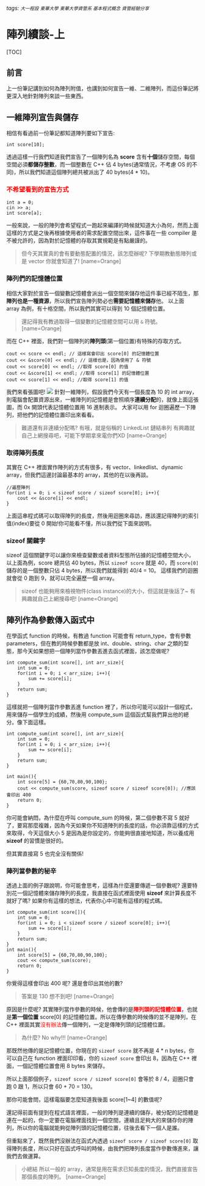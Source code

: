 ###### tags: `大一程設` `東華大學` `東華大學資管系` `基本程式概念` `資管經驗分享`

陣列續談-上
===

[TOC]

## 前言
上一份筆記講到如何為陣列附值，也講到如何宣告一維、二維陣列，而這份筆記將更深入地針對陣列來談一些東西。

## 一維陣列宣告與儲存
相信有看過前一份筆記都知道陣列要如下宣告:
```cpp=
int score[10];
```
透過這樣一行我們知道我們宣告了一個陣列名為 **score** 含有**十個**儲存空間，每個空間必須**都儲存整數**，而一個整數在 C++ 佔 4 bytes(通常情況，不考慮 OS 的不同)，所以我們知道這個陣列總共被派出了 40 bytes(4 * 10)。

### <span style="color:red">不希望看到的宣告方式</span>
```cpp=
int a = 0;
cin >> a;
int score[a];
```
一般來說，一般的陣列會希望程式一跑起來編譯的時候就知道大小為何，然而上面這樣的方式是之後再根據使用者的需求配置空間出來，這件事在一些 compiler 是不被允許的，因為對於記憶體的存取其實規範是有點嚴謹的。

> 但今天其實真的會有要動態配置的情況，該怎麼辦呢?
> 下學期教動態陣列或是 vector 你就會知道了!
> [name=Orange]
### 陣列們的記憶體位置
相信大家對於宣告一個變數記憶體會派出一個空間來儲存他這件事已經不陌生，那**陣列也是一種資源**，所以我們宣告陣列勢必也**需要記憶體來儲存**他。
以上面 array 為例，有十格空間，所以我們其實可以得到 10 個記憶體位置。
> 還記得我有教過取得一個變數的記憶體空間可以用 `&` 符號。
> [name=Orange]

而在 C++ 裡面，我們對一個陣列的**陣列頭**(第一個位置)有特殊的存取方式。
```cpp=
cout << score << endl; // 這樣寫會印出 score[0] 的記憶體位置
cout << &score[0] << endl; // 這樣也是，因為使用了 & 符號
cout << score[0] << endl; //取得 score[0] 的值
cout << &score[1] << endl; //取得 score[1] 的記憶體位置
cout << score[1] << endl; //取得 score[1] 的值
```
我們來看張圖吧!
![](https://i.imgur.com/ena9KZq.png)
針對一維陣列，假設我們今天有一個長度為 10 的 int array，則電腦會配置資源出來，一維陣列的記憶體是會照順序**連續分配**的，就像上面這張圖，而 0x 開頭代表記憶體位置用 16 進制表示。
大家可以用 for 迴圈遍歷一下陣列，把他們的記憶體位置印出來看看。

> 難道還有非連續分配嗎?
> 有哦，就是俗稱的 LinkedList 鏈結串列
> 有興趣就自己上網搜尋吧，可能下學期拿來電你們XD
> [name=Orange]
### 取得陣列長度
其實在 C++ 裡面實作陣列的方式有很多，有 vector、linkedlist、dynamic array，但我們這邊討論最基本的 array，其他的在以後再談。
```cpp=
//遍歷陣列
for(int i = 0; i < sizeof score / sizeof score[0]; i++){
    cout << &score[i] << endl;
}
```
上面這串程式碼可以取得陣列的長度，然後用迴圈來尋訪，應該還記得陣列的索引值(index)要從 0 開始!你可能看不懂，所以我們從下面來說明。
### sizeof 關鍵字
sizeof 這個關鍵字可以讓你來檢查變數或者資料型態所佔據的記憶體空間大小，以上面為例，score 總共佔 40 bytes，所以 `sizeof score` 就是 40，而 `score[0]` 儲存的是一個整數只佔 4 bytes，所以我們就能得到 40/4 = 10。
這樣我們的迴圈就會從 0 跑到 9，就可以完全遍歷一個 array。

> sizeof 也能夠用來檢視物件(class instance)的大小，但這就是後話了~
> 有興趣就自己上網搜尋吧!
> [name=Orange]

## 陣列作為參數傳入函式中
在學函式 function 的時候，有教過 function 可能會有 return_type，會有參數 parameters，但在教的時候參數都是放 int、double、string、char 之類的型態，那今天如果想把一個陣列當作參數丟進去函式裡面，該怎麼做呢?
```cpp=
int compute_sum(int score[], int arr_size){
    int sum = 0;
    for(int i = 0; i < arr_size; i++){
        sum += score[i];
    }
    return sum;
}
```
這樣就把一個陣列當作參數丟進 function 裡了，所以你可能可以設計一個程式，用來儲存一個學生的成績，然後用 compute_sum 這個函式幫我們算出他的總分。像下面這樣。
```cpp=
int compute_sum(int score[], int arr_size){
    int sum = 0;
    for(int i = 0; i < arr_size; i++){
        sum += score[i];
    }
    return sum;
}

int main(){
    int score[5] = {60,70,80,90,100};
    cout << compute_sum(score, sizeof score / sizeof score[0]); //應該會印出 400
    return 0;
}
```
你可能會納悶，為什麼在呼叫 compute_sum 的時候，第二個參數不寫 5 就好了，要寫那麼複雜，因為今天如果你不知道陣列的長度的話，你必須靠這樣的方式來取得，今天這個大小 5 是因為是你設定的，你能夠很直接地知道，所以養成用 **sizeof** 的習慣是很好的。

但其實直接寫 5 也完全沒有關係!
### 陣列當參數的秘辛
透過上面的例子跟說明，你可能會思考，這樣為什麼還要傳遞一個參數呢? 還要特別花一個記憶體來儲存陣列的長度，我直接在函式裡面使用 **sizeof** 來計算長度不就好了嗎?
如果你有這樣的想法，代表你心中可能有這樣的程式碼。
```cpp=
int compute_sum(int score[]){
    int sum = 0;
    for(int i = 0; i < sizeof score / sizeof score[0]; i++){
        sum += score[i];
    }
    return sum;
}
int main(){
    int score[5] = {60,70,80,90,100};
    cout << compute_sum(score);
    return 0;
}
```
你覺得這樣會印出 400 呢? 還是會印出其他的數?
> 答案是 130
> 想不到吧!
> [name=Orange]

原因是什麼呢? 其實陣列當作參數的時候，他會傳的是<span style="color:red">**陣列頭的記憶體位置**</span>，也就是**第一個位置** score[0] 的記憶體位置。所以在傳參數的時候傳的並不是陣列，在 C++ 裡面其實<span style="color:red">沒有辦法</span>傳一個陣列，一定是傳陣列頭的記憶體位置。
> 為什麼?
> No why!!!
> [name=Orange]

那既然他傳的是記憶體位置，你現在的 `sizeof score` 就不再是 4 * n bytes，你可以自己在 function 裡面印印看，你的 `sizeof score` 會印出 8，因為在 C++ 裡面，一個記憶體位置會用 8 bytes 來儲存。

所以上面那個例子，`sizeof score / sizeof score[0]` 會等於 8 / 4，迴圈只會跑 0 跟 1，所以只會 60 + 70 = 130。

那你可能會問，這樣電腦要怎麼知道我後面 score[1~4] 的數值呢?

還記得前面有提到在程式語言裡面，一般的陣列是連續的儲存，被分配的記憶體是連在一起的，你一定要在電腦裡面找到一個空間，連續且足夠大的來儲存你的陣列，所以你的電腦就能夠從陣列頭的記憶體位置，往後去看下一個人是誰。

但重點來了，既然我們沒辦法在函式內透過 `sizeof score / sizeof score[0]` 取得陣列長度，所以只好在函式呼叫的時候，由我們把陣列長度當作參數傳進來，讓我們去做運算。

> 小總結
> 所以一般的 array，通常是用在需求已知長度的情況，我們直接宣告那個長度的陣列。
> [name=Orange]
